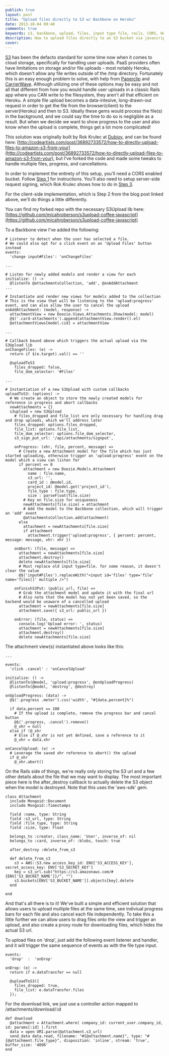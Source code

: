 ```yaml
---
publish: true
layout: post
title: "Upload files directly to S3 w/ Backbone on Heroku"
date: 2013-10-04 09:40
comments: true
keywords: s3, backbone, upload, files, input type file, rails, CORS, Heroku
description: How to upload files directly to an S3 bucket via javascript/coffeescript from a Rails app hosted on Heroku.
cover: 
---
```


[S3](http://aws.amazon.com/s3/) has been the defacto standard for some time now when it comes to cloud storage, specifically for handling user uploads. PaaS providers often have limitations on storage and/or file uploads - most notably Heroku, which doesn't allow any file writes outside of the /tmp directory. Fortunately this is an easy enough problem to solve, with help from [Paperclip](https://github.com/thoughtbot/paperclip) and [CarrierWave](https://github.com/carrierwaveuploader/carrierwave). Although utilizing one of these options may be easy and not all that different from how you would handle user uploads in a classic Rails app where you CAN write to the filesystem, they aren't all that efficient on Heroku. A simple file upload becomes a data-intesive, long-drawn-out request in order to get the file from the browser(client) to the server(Heroku) and then to S3. Ideally these gems would process the file(s) in the background, and we could say the time to do so is negligible as a result. But when we decide we want to show progress to the user and also know when the upload is complete, things get a lot more complicated!

This solution was originally built by Rok Krulec at [Dubjoy](http://dubjoy.com), and can be found here: [http://codeartists.com/post/36892733572/how-to-directly-upload-files-to-amazon-s3-from-your](http://codeartists.com/post/36892733572/how-to-directly-upload-files-to-amazon-s3-from-your), but I've forked the code and made some tweaks to handle multiple files, progress, and cancellations.

In order to implement the entirety of this setup, you'll need a CORS enabled bucket. Follow [Step 1](http://codeartists.com/post/36892733572/how-to-directly-upload-files-to-amazon-s3-from-your) for instructions. You'll also need to setup server-side request signing, which Rok Krulec shows how to do in [Step 3](http://codeartists.com/post/36892733572/how-to-directly-upload-files-to-amazon-s3-from-your). 

For the client-side implementation, which is Step 2 from the blog post linked above, we'll do things a little differently.

You can find my forked repo with the necessary S3Upload lib here: [https://github.com/micahroberson/s3upload-coffee-javascript](https://github.com/micahroberson/s3upload-coffee-javascript) 

To a Backbone view I've added the following:

    # Listener to detect when the user has selected a file.
    # We could also opt for a click event on an 'Upload Files' button instead
    events:
      'change input#Files': 'onChangeFiles'

    ...

    # Listen for newly added models and render a view for each
    initialize: () ->
      @listenTo @attachmentsCollection, 'add', @onAddAttachment
    ...

    # Instantiate and render new views for models added to the collection
    # This is the view that will be listening to the 'upload:progress' event, and can also allow the user to cancel the upload
    onAddAttachment: (model, response) ->
      attachmentView = new Doozie.Views.Attachments.Show(model: model)
      @$('.card-attachments').append(attachmentView.render().el)
      @attachmentViews[model.cid] = attachmentView

    ...

    # Callback bound above which triggers the actual upload via the S3Upload lib
    onChangeFiles: (e) ->
      return if $(e.target).val() == ''

      @uploadToS3
        files_dropped: false,
        file_dom_selector: '#Files'

    ...

    # Instantiation of a new S3Upload with custom callbacks
    uploadToS3: (options) ->
      # We create an object to store the newly created models for reference in progress and abort callbacks
      newAttachments = {}
      s3upload = new S3Upload
        # files_dropped and file_list are only necessary for handling drag and drop uploads, which we'll address later
        files_dropped: options.files_dropped,
        file_list: options.file_list,
        file_dom_selector: options.file_dom_selector,
        s3_sign_put_url: '/api/attachments/signput',

        onProgress: (xhr, file, percent, message) =>
          # Create a new Attachment model for the file which has just started uploading, otherwise trigger an 'upload:progress' event on the model which a view can listen for
          if percent == 0
            attachment = new Doozie.Models.Attachment
              name : file.name, 
              s3_url: '', 
              card_id : @model.id,
              project_id: @model.get('project_id'),
              file_type : file.type, 
              size : parseFloat(file.size)
            # Key on file.size for uniqueness
            newAttachments[file.size] = attachment
            # Add the model to the Backbone collection, which will trigger an 'add' event
            @attachmentsCollection.add(attachment)
          else
            attachment = newAttachments[file.size]
            if attachment
              attachment.trigger('upload:progress', { percent: percent, message: message, xhr: xhr })

        onAbort: (file, message) =>
          attachment = newAttachments[file.size]
          attachment.destroy()
          delete newAttachments[file.size]
          # Must replace old input type=file. for some reason, it doesn't clear the value
          @$('input#Files').replaceWith("<input id='files' type='file' name='files[]' multiple />")

        onFinishS3Put: (public_url, file) =>
          # Grab the attachment model and update it with the final url
          # Also note that the model has not yet been saved, so the backend would be unaware of a cancelled upload
          attachment = newAttachments[file.size]
          attachment.save({ s3_url: public_url })
          
        onError: (file, status) =>
          console.log('Upload error: ', status)
          attachment = newAttachments[file.size]
          attachment.destroy()
          delete newAttachments[file.size]

The attachment view(s) instantiated above looks like this:
    
    ...

    events: 
      'click .cancel' : 'onCancelUpload'

    initialize: () ->
      @listenTo(@model, 'upload:progress', @onUploadProgress)
      @listenTo(@model, 'destroy', @destroy)

    onUploadProgress: (data) ->
      @$('.progress .meter').css('width', "#{data.percent}%")

      if data.percent == 100
        # If the upload is complete, remove the progress bar and cancel button
        @$('.progress, .cancel').remove()
        @_xhr = null
      else if !@_xhr
        # Else if @_xhr is not yet defined, save a reference to it
        @_xhr = data.xhr

    onCancelUpload: (e) ->
      # Leverage the saved xhr reference to abort() the upload
      if @_xhr
        @_xhr.abort()

On the Rails side of things, we're really only storing the S3 url and a few other details about the file that we may want to display. The most important piece here is the after_destroy callback to actually delete the S3 object when the model is destroyed. Note that this uses the 'aws-sdk' gem. 

    class Attachment
      include Mongoid::Document
      include Mongoid::Timestamps

      field :name, type: String
      field :s3_url, type: String
      field :file_type, type: String
      field :size, type: Float

      belongs_to :creator, class_name: 'User', inverse_of: nil
      belongs_to :card, inverse_of: :blobs, touch: true

      after_destroy :delete_from_s3

      def delete_from_s3
        s3 = AWS::S3.new access_key_id: ENV['S3_ACCESS_KEY'], secret_access_key: ENV['S3_SECRET_KEY']
        key = s3_url.sub("https://s3.amazonaws.com/#{ENV['S3_BUCKET_NAME']}/", "")
        s3.buckets[ENV['S3_BUCKET_NAME']].objects[key].delete
      end

    end

And that's all there is to it! We've built a simple and efficient solution that allows users to upload multiple files at the same time, see indiviual progress bars for each file and also cancel each file independently. To take this a little further we can allow users to drag files onto the view and trigger an upload, and also create a proxy route for downloading files, which hides the actual S3 url. 

To upload files on 'drop', just add the following event listener and handler, and it will trigger the same sequence of events as with the file type input.

    events: 
      'drop'  :  'onDrop'

    onDrop: (e) ->
      return if e.dataTransfer == null

      @uploadToS3({
        files_dropped: true,
        file_list: e.dataTransfer.files
      });

For the download link, we just use a controller action mapped to /attachments/download/:id
    
    def download
      @attachment = Attachment.where( company_id: current_user.company_id, id: params[:id] ).first
      data = open URI.parse(@attachment.s3_url)
      send_data data.read, filename: "#{@attachment.name}", type: "#{@attachment.file_type}", disposition: 'inline', stream: 'true', buffer_size: '4096'
    end


